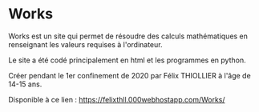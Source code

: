 # Works

Works est un site qui permet de résoudre des calculs mathématiques en renseignant les valeurs requises à l'ordinateur.

Le site a été codé principalement en html et les programmes en python.

Créer pendant le 1er confinement de 2020 par Félix THIOLLIER à l'âge de 14-15 ans.

Disponible à ce lien : https://felixthll.000webhostapp.com/Works/
